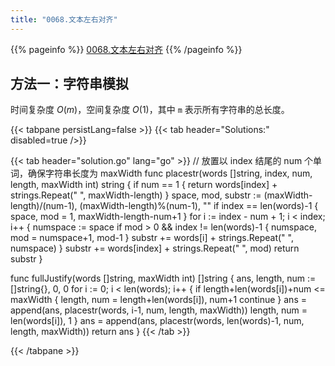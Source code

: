 ```yaml
---
title: "0068.文本左右对齐"
---
```


{{% pageinfo %}}
[0068.文本左右对齐](https://leetcode.cn/problems/text-justification/)
{{% /pageinfo %}}

## 方法一：字符串模拟

时间复杂度 $O(m)$，空间复杂度 $O(1)$，其中 `m` 表示所有字符串的总长度。

{{< tabpane persistLang=false >}}
{{< tab header="Solutions:" disabled=true />}}

{{< tab header="solution.go" lang="go" >}}
// 放置以 index 结尾的 num 个单词，确保字符串长度为 maxWidth
func placestr(words []string, index, num, length, maxWidth int) string {
	if num == 1 {
		return words[index] + strings.Repeat(" ", maxWidth-length)
	}
	space, mod, substr := (maxWidth-length)/(num-1), (maxWidth-length)%(num-1), ""
	if index == len(words)-1 {
		space, mod = 1, maxWidth-length-num+1
	}
	for i := index - num + 1; i < index; i++ {
		numspace := space
		if mod > 0 && index != len(words)-1 {
			numspace, mod = numspace+1, mod-1
		}
		substr += words[i] + strings.Repeat(" ", numspace)
	}
	substr += words[index] + strings.Repeat(" ", mod)
	return substr
}

func fullJustify(words []string, maxWidth int) []string {
	ans, length, num := []string{}, 0, 0
	for i := 0; i < len(words); i++ {
		if length+len(words[i])+num <= maxWidth {
			length, num = length+len(words[i]), num+1
			continue
		}
		ans = append(ans, placestr(words, i-1, num, length, maxWidth))
		length, num = len(words[i]), 1
	}
	ans = append(ans, placestr(words, len(words)-1, num, length, maxWidth))
	return ans
}
{{< /tab >}}

{{< /tabpane >}}
